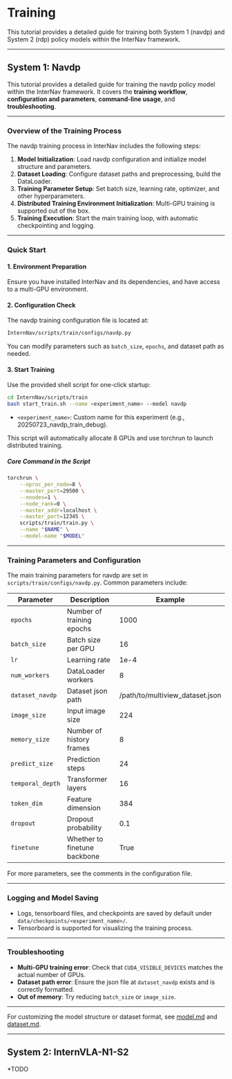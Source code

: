 # Training

This tutorial provides a detailed guide for training both System 1 (navdp) and System 2 (rdp) policy models within the InterNav framework.

---

## System 1: Navdp

<!-- navdp content start -->

This tutorial provides a detailed guide for training the navdp policy model within the InterNav framework. It covers the **training workflow**, **configuration and parameters**, **command-line usage**, and **troubleshooting**.

---

### Overview of the Training Process

The navdp training process in InterNav includes the following steps:

1. **Model Initialization**: Load navdp configuration and initialize model structure and parameters.
2. **Dataset Loading**: Configure dataset paths and preprocessing, build the DataLoader.
3. **Training Parameter Setup**: Set batch size, learning rate, optimizer, and other hyperparameters.
4. **Distributed Training Environment Initialization**: Multi-GPU training is supported out of the box.
5. **Training Execution**: Start the main training loop, with automatic checkpointing and logging.

---

### Quick Start

#### 1. Environment Preparation

Ensure you have installed InterNav and its dependencies, and have access to a multi-GPU environment.

#### 2. Configuration Check

The navdp training configuration file is located at:

```bash
InternNav/scripts/train/configs/navdp.py
```

You can modify parameters such as `batch_size`, `epochs`, and dataset path as needed.

#### 3. Start Training

Use the provided shell script for one-click startup:

```bash
cd InternNav/scripts/train
bash start_train.sh --name <experiment_name> --model navdp
```

- `<experiment_name>`: Custom name for this experiment (e.g., 20250723_navdp_train_debug).

This script will automatically allocate 8 GPUs and use torchrun to launch distributed training.

##### Core Command in the Script

```bash
torchrun \
    --nproc_per_node=8 \
    --master_port=29500 \
    --nnodes=1 \
    --node_rank=0 \
    --master_addr=localhost \
    --master_port=12345 \
    scripts/train/train.py \
    --name "$NAME" \
    --model-name "$MODEL"
```

---

### Training Parameters and Configuration

The main training parameters for navdp are set in `scripts/train/configs/navdp.py`. Common parameters include:

| Parameter         | Description                | Example |
|-------------------|---------------------------|---------|
| `epochs`          | Number of training epochs  | 1000    |
| `batch_size`      | Batch size per GPU         | 16      |
| `lr`              | Learning rate              | 1e-4    |
| `num_workers`     | DataLoader workers         | 8       |
| `dataset_navdp`   | Dataset json path          | /path/to/multiview_dataset.json |
| `image_size`      | Input image size           | 224     |
| `memory_size`     | Number of history frames   | 8       |
| `predict_size`    | Prediction steps           | 24      |
| `temporal_depth`  | Transformer layers         | 16      |
| `token_dim`       | Feature dimension          | 384     |
| `dropout`         | Dropout probability        | 0.1     |
| `finetune`        | Whether to finetune backbone | True |

For more parameters, see the comments in the configuration file.

---

### Logging and Model Saving

- Logs, tensorboard files, and checkpoints are saved by default under `data/checkpoints/<experiment_name>/`.
- Tensorboard is supported for visualizing the training process.

---

### Troubleshooting

- **Multi-GPU training error**: Check that `CUDA_VISIBLE_DEVICES` matches the actual number of GPUs.
- **Dataset path error**: Ensure the json file at `dataset_navdp` exists and is correctly formatted.
- **Out of memory**: Try reducing `batch_size` or `image_size`.

---

For customizing the model structure or dataset format, see [model.md](./model.md) and [dataset.md](./dataset.md).

<!-- navdp content end -->

---

## System 2: InternVLA-N1-S2

*TODO
